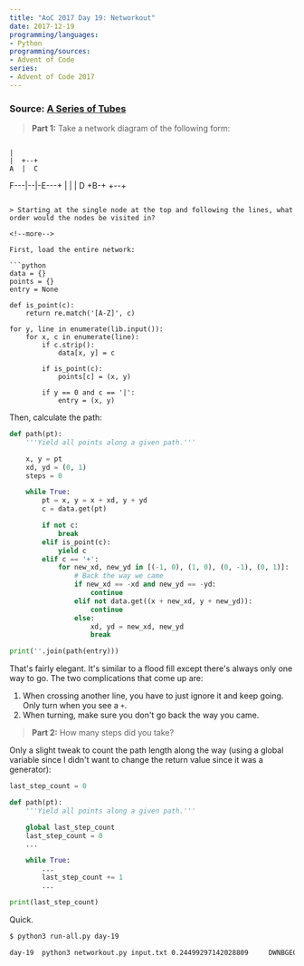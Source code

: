 ```yaml
---
title: "AoC 2017 Day 19: Networkout"
date: 2017-12-19
programming/languages:
- Python
programming/sources:
- Advent of Code
series:
- Advent of Code 2017
---
```

### Source: [A Series of Tubes](http://adventofcode.com/2017/day/19)

> **Part 1:** Take a network diagram of the following form:

> ```text
    |          
    |  +--+    
    A  |  C    
F---|--|-E---+
    |  |  |  D
    +B-+  +--+
```

> Starting at the single node at the top and following the lines, what order would the nodes be visited in?

<!--more-->

First, load the entire network:

```python
data = {}
points = {}
entry = None

def is_point(c):
    return re.match('[A-Z]', c)

for y, line in enumerate(lib.input()):
    for x, c in enumerate(line):
        if c.strip():
            data[x, y] = c

        if is_point(c):
            points[c] = (x, y)

        if y == 0 and c == '|':
            entry = (x, y)
```

Then, calculate the path:

```python
def path(pt):
    '''Yield all points along a given path.'''

    x, y = pt
    xd, yd = (0, 1)
    steps = 0

    while True:
        pt = x, y = x + xd, y + yd
        c = data.get(pt)

        if not c:
            break
        elif is_point(c):
            yield c
        elif c == '+':
            for new_xd, new_yd in [(-1, 0), (1, 0), (0, -1), (0, 1)]:
                # Back the way we came
                if new_xd == -xd and new_yd == -yd:
                    continue
                elif not data.get((x + new_xd, y + new_yd)):
                    continue
                else:
                    xd, yd = new_xd, new_yd
                    break

print(''.join(path(entry)))
```

That's fairly elegant. It's similar to a flood fill except there's always only one way to go. The two complications that come up are:

1. When crossing another line, you have to just ignore it and keep going. Only turn when you see a `+`.
2. When turning, make sure you don't go back the way you came.

> **Part 2:** How many steps did you take?

Only a slight tweak to count the path length along the way (using a global variable since I didn't want to change the return value since it was a generator):

```python
last_step_count = 0

def path(pt):
    '''Yield all points along a given path.'''

    global last_step_count
    last_step_count = 0
    ...

    while True:
        ...
        last_step_count += 1
        ...

print(last_step_count)
```

Quick.

```bash
$ python3 run-all.py day-19

day-19  python3 networkout.py input.txt 0.24499297142028809     DWNBGECOMY; 17228
```

